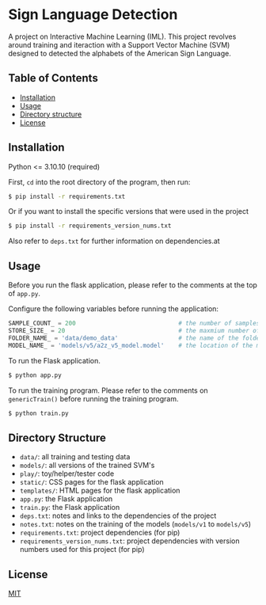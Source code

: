 # Sign Language Detection

A project on Interactive Machine Learning (IML). This project revolves around training and iteraction with a Support Vector Machine (SVM) designed to detected the alphabets of the American Sign Language.

## Table of Contents

- [Installation](#Installation)
- [Usage](#Usage)
- [Directory structure](#Directory%20Structure)
- [License](#License)

## Installation

Python <= 3.10.10 (required)

First, `cd` into the root directory of the program, then run:

```bash
$ pip install -r requirements.txt
```

Or if you want to install the specific versions that were used in the project
```bash
$ pip install -r requirements_version_nums.txt
```

Also refer to `deps.txt` for further information on dependencies.at

## Usage

Before you run the flask application, please refer to the comments at the top of `app.py`. <br>

Configure the following variables before running the application:

```python
SAMPLE_COUNT_ = 200                             # the number of samples recorded when the user requests to record samples
STORE_SIZE_ = 20                                # the maxmium number of samples that the store can hold before the user has to save them to record new ones
FOLDER_NAME_ = 'data/demo_data'                 # the name of the folder (will create demo_data/ if non-existent) to save the recorded samples to
MODEL_NAME_ = 'models/v5/a2z_v5_model.model'    # the location of the model to load, keep empty if you don't wish to load one
```

To run the Flask application. <br>
```bash
$ python app.py
```

To run the training program. Please refer to the comments on `genericTrain()` before running the training program.
```bash
$ python train.py
```

## Directory Structure
* `data/`: all training and testing data
* `models/`: all versions of the trained SVM's
* `play/`:  toy/helper/tester code
* `static/`: CSS pages for the flask application
* `templates/`: HTML pages for the flask application
* `app.py`: the Flask application 
* `train.py`: the Flask application 
* `deps.txt`: notes and links to the dependencies of the project 
* `notes.txt`: notes on the training of the models (`models/v1` to `models/v5`)
* `requirements.txt`: project dependencies (for pip)
* `requirements_version_nums.txt`: project dependencies with version numbers used for this project (for pip)


## License

[MIT](https://choosealicense.com/licenses/mit/)